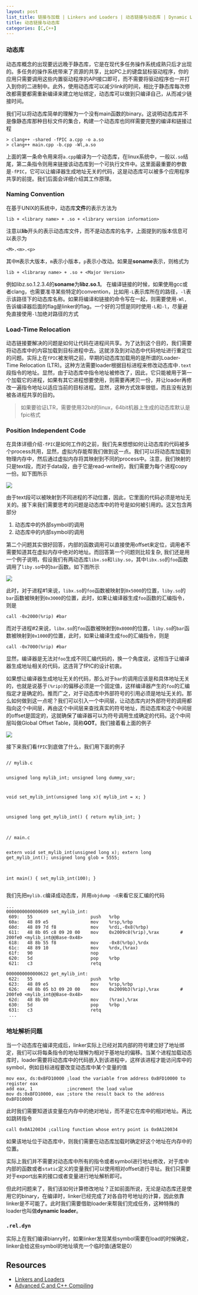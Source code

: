 ```yaml
---
layout: post
list_title: 链接与加载 | Linkers and Loaders | 动态链接与动态库 | Dynamic Library 
title: 动态链接与动态库
categories: [C,C++]
---
```


### 动态库

动态库概念的出现要远远晚于静态库，它是在现代多任务操作系统成熟只后才出现的。多任务的操作系统带来了资源的共享，比如PC上的键盘鼠标驱动程序，你的应用只需要调用这些内置驱动程序的API接口即可，而不需要将驱动程序也一并打入到你的二进制中。此外，使用动态库可以减少link的时间，相比于静态库每次修改都需要都需重新编译来建立地址绑定，动态库可以做到只编译自己，从而减少链接时间。

我们可以将动态库简单的理解为一个没有main函数的binary。这说明动态库并不是像静态库那种目标文件的集合，构建一个动态库也同样需要完整的编译和链接过程

```shell
> clang++ -shared -fPIC a.cpp -o a.so
> clang++ main.cpp -b.cpp -Wl,a.so
```

上面的第一条命令用来将`a.cpp`编译为一个动态库，在linux系统中，一般以`.so`结尾，第二条指令则用来链接该动态库到一个可执行文件中。这里面最重要的参数是`-fPIC`，它可以让编译器生成地址无关的代码，这是动态库可以被多个应用程序共享的前提。我们后面会详细介绍其工作原理。

### Naming Convention

在基于UNIX的系统中，动态库**文件**的表示方法为

```shell
lib + <library name> + .so + <library version information>
```
注意以**lib**开头的表示动态库文件，而不是动态库的名字，上面提到的版本信息可以表示为

```shell
<M>.<m>.<p>
```
其中`M`表示大版本，`m`表示小版本，`p`表示小改动。如果是**soname**表示，则格式为

```shell
lib + <libraray name> + .so + <Major Version>
```
例如libz.so.1.2.3.4的**soname**为**libz.so.1**。 在编译链接的时候，如果使用gcc或者clang，也需要准寻某些特定的convention，比如用`-L`表示库所在的路径，`-l`表示该路径下的动态库名称。如果将编译和链接的命令写在一起，则需要使用`-Wl,`告诉编译器后面的flag是linker的flag。一个好的习惯是同时使用`-L`和`-l`，尽量避免直接使用`-l`加绝对路径的方式

### Load-Time Relocation

动态链接要解决的问题是如何让代码在进程间共享。为了达到这个目的，我们需要将动态库中的内容加载到目标进程中去。这就涉及到对动态中代码地址进行重定位的问题。实际上在`fPIC`被发明之前，早期的动态库加载用的是所谓的Loader-Time Relocation (LTR)。这种方法需要loader根据目标进程来修改动态库中`.text`段指令的地址。显然，由于动态库中指令地址被修改了，因此，它只能被用于第一个加载它的进程，如果有其它进程想要使用，则需要再拷贝一份，并让loader再修改一遍指令地址以适应当前的目标进程。显然，这种方式效率很低，而且没有达到被各进程共享的目的。

> 如果要验证LTR，需要使用32bit的linux，64bit机器上生成的动态库默认是fpic格式

### Position Independent Code

在具体详细介绍`-fPIC`是如何工作的之前，我们先来想想如何让动态库的代码被多个process共用，显然，虚拟内存能帮我们做到这一点。我们可以将动态库加载到物理内存中，然后通过虚拟内存将其映射到不同的process中。注意，我们映射的只是text段，而对于data段，由于它是read-write的，我们需要为每个进程copy一份。如下图所示

<img src="{{site.baseurl}}/assets/images/2015/07/dynamic-linking-1.png">

由于text段可以被映射到不同进程的不动位置，因此，它里面的代码必须是地址无关的。接下来我们需要思考的问题是动态库中的符号是如何被引用的。这又包含两部分

1. 动态库中的外部symbol的调用
2. 动态库中的内部symbol的调用

第二个问题其实很好回答，内部的函数调用可以直接使用offset来定位，调用者不需要知道其在虚拟内存中绝对的地址。而回答第一个问题则比较复杂, 我们还是用一个例子说明，假设我们有两动态库`libx.so`和`liby.so`，其中`libx.so`的`foo`函数调用了`liby.so`中的`bar`函数。如下图所示

<img src="{{site.baseurl}}/assets/images/2015/07/dynamic-linking-2.png">

此时，对于进程#1来说，`libx.so`的`foo`函数被映射到`0x5000`的位置，`liby.so`的`bar`函数被映射到`0x3000`的位置，此时，如果让编译器生成`foo`函数的汇编指令，则是

```shell
call -0x2000(%rip) #bar
```
而对于进程#2来说，`libx.so`的`foo`函数被映射到`0x8000`的位置，`liby.so`的`bar`函数被映射到`0x1000`的位置，此时，如果让编译生成`foo`的汇编指令，则是

```shell
call -0x7000(%rip) #bar
```
显然，编译器是无法对`foo`生成不同汇编代码的，换一个角度说，这相当于让编译器生成地址相关的代码，这违背了fPIC的设计初衷。

如果想让编译器生成地址无关的代码，那么对于`bar`的调用应该是和具体地址无关的，也就是说基于`(%rip)`的偏移必须是一个固定值，这样编译器产生的`foo`的汇编指定才是确定的。推而广之，对于动态库中外部符号的引用必须是地址无关的。那么如何做到这一点呢？我们可以引入一个中间层，让动态库内对外部符号的调用都指向这个中间层，再由这个中间层来查找真实的符号地址，而动态库和这个中间层的offset是固定的，这就确保了编译器可以为符号调用生成确定的代码。这个中间层叫做Global Offset Table，简称**GOT**。我们接着看上面的例子

<img src="{{site.baseurl}}/assets/images/2015/07/dynamic-linking-3.png">






接下来我们看`fPIC`到底做了什么，我们用下面的例子

<div class="md-flex-h md-margin-bottom-24">
<div>
<pre class="highlight language-python md-no-padding-v md-height-full">
<code class="language-cpp">
// mylib.c

unsigned long mylib_int;
unsigned long dummy_var;

void set_mylib_int(unsigned long x){
    mylib_int = x;
}

unsigned long get_mylib_int() {
    return mylib_int;
}
</code>
</pre>
</div>
<div class="md-margin-left-12">
<pre class="highlight md-no-padding-v md-height-full">
<code class="language-cpp">
// main.c

extern 
void set_mylib_int(unsigned long x);
extern long get_mylib_int();
unsigned long glob = 5555;

int main() {
    set_mylib_int(100);
}
</code>
</pre>
</div>
</div>

我们先把`mylib.c`编译成动态库，并用`objdump -d`来看它反汇编的代码

```shell
...
0000000000000609 set_mylib_int:
 609:	55                   	push   %rbp
 60a:	48 89 e5             	mov    %rsp,%rbp
 60d:	48 89 7d f8          	mov    %rdi,-0x8(%rbp)
 611:	48 8b 05 c8 09 20 00 	mov    0x2009c8(%rip),%rax        # 200fe0 <mylib_int@@Base-0x48>
 618:	48 8b 55 f8          	mov    -0x8(%rbp),%rdx
 61c:	48 89 10             	mov    %rdx,(%rax)
 61f:	90                   	nop
 620:	5d                   	pop    %rbp
 621:	c3                   	retq

0000000000000622 get_mylib_int:
 622:	55                   	push   %rbp
 623:	48 89 e5             	mov    %rsp,%rbp
 626:	48 8b 05 b3 09 20 00 	mov    0x2009b3(%rip),%rax        # 200fe0 <mylib_int@@Base-0x48>
 62d:	48 8b 00             	mov    (%rax),%rax
 630:	5d                   	pop    %rbp
 631:	c3                   	retq
 ...
 ```

### 地址解析问题

当一个动态库在编译完成后，linker实际上已经对其内部的符号建立好了地址绑定，我们可以将每条指令的地址理解为相对于基地址的偏移。当某个进程加载动态库时，loader需要将动态库中的代码嵌入到该进程中，这样该进程才能访问库中的symbol，例如目标进程要改变动态库中某个变量的值

```shell
mov eax, ds:0xBFD10000 ;load the variable from address 0xBFD10000 to register eax
add eax, 1             ;increment the load value
mov ds:0xBFD10000, eax ;store the result back to the address 0xBFD10000
```
此时我们需要知道该变量在内存中的绝对地址，而不是它在库中的相对地址。再比如跳转指令

```shell
call 0x0A120034 ;calling function whose entry point is 0x0A120034
```
如果该地址位于动态库中，则我们需要在动态库加载时确定好这个地址在内存中的位置。

实际上我们并不需要对动态库中所有的指令或者symbol进行地址修改，对于库中内部的函数或者`static`定义的变量我们可以使用相对offset进行寻址。我们只需要对于export出来的接口或者变量进行地址解析即可。

但此时问题来了，我们该如何计算修改地址？正如前面所说，无论是动态库还是使用它的binary，在编译时，linker已经完成了对各自符号地址的计算，因此依靠linker是不可能了。此时我们需要借助loader来帮我们完成任务，这种特殊的loader也叫做**dynamic loader**。

### `.rel.dyn`

实际上在我们编译bianry时，如果linker发现某些symbol需要在load的时候确定，linker会给这些symbol的地址填充一个临时值(通常是0）







## Resources

- [Linkers and Loaders](https://www.amazon.com/Linkers-Kaufmann-Software-Engineering-Programming/dp/1558604960)
- [Advanced C and C++ Compiling](https://www.amazon.com/Advanced-C-Compiling-Milan-Stevanovic/dp/1430266678)